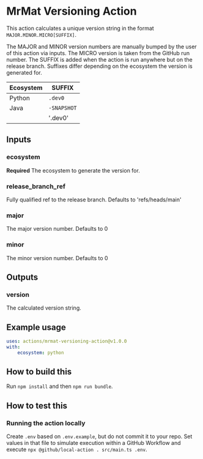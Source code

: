 # MrMat Versioning Action

This action calculates a unique version string in the format
`MAJOR.MINOR.MICRO[SUFFIX]`.

The MAJOR and MINOR version numbers are manually bumped by the user of this
action via inputs. The MICRO version is taken from the GitHub run number. The
SUFFIX is added when the action is run anywhere but on the release branch.
Suffixes differ depending on the ecosystem the version is generated for.

| Ecosystem | SUFFIX      |
|-----------|-------------|
| Python    | `.dev0`     |
| Java      | `-SNAPSHOT` |
| <Default> | '.dev0'     |

## Inputs

### ecosystem

**Required** The ecosystem to generate the version for.

### release_branch_ref

Fully qualified ref to the release branch. Defaults to 'refs/heads/main'

### major

The major version number. Defaults to 0

### minor

The minor version number. Defaults to 0

## Outputs

### version

The calculated version string.

## Example usage

```yaml
uses: actions/mrmat-versioning-action@v1.0.0
with:
    ecosystem: python
```

## How to build this

Run `npm install` and then `npm run bundle`.

## How to test this

### Running the action locally

Create `.env` based on `.env.example`, but do not commit it to your repo. Set values in that file to simulate execution 
within a GitHub Workflow and execute `npx @github/local-action . src/main.ts .env`.
